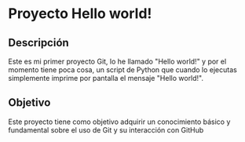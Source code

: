  # Proyecto Hello world!
 
 ## Descripción
 Este es mi primer proyecto Git, lo he llamado "Hello world!" y por el
 momento tiene poca cosa, un script de Python que cuando lo ejecutas
 simplemente imprime por pantalla el mensaje "Hello world!".
 
 ## Objetivo
 Este proyecto tiene como objetivo adquirir un conocimiento básico y
 fundamental sobre el uso de Git y su interacción con GitHub